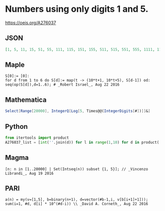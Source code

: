 # Numbers using only digits 1 and 5\.
https://oeis.org/A276037
## JSON
```JSON
[1, 5, 11, 15, 51, 55, 111, 115, 151, 155, 511, 515, 551, 555, 1111, 1115, 1151, 1155, 1511, 1515, 1551, 1555, 5111, 5115, 5151, 5155, 5511, 5515, 5551, 5555, 11111, 11115, 11151, 11155, 11511, 11515, 11551, 11555, 15111, 15115, 15151, 15155, 15511, 15515]
```
## Maple
```Maple
S[0]:= [0]:
for d from 1 to 6 do S[d]:= map(t -> (10*t+1, 10*t+5), S[d-1]) od:
seq(op(S[d]),d=1..6); # _Robert Israel_, Aug 22 2016
```
## Mathematica
```Mathematica
Select[Range[20000], IntegerQ[Log[5, Times@@(IntegerDigits[#])]]&]
```
## Python
```Python
from itertools import product
A276037_list = [int(''.join(d)) for l in range(1,10) for d in product('15',repeat=l)] # _Chai Wah Wu_, Aug 18 2016
```
## Magma
```Magma
[n: n in [1..20000] | Set(Intseq(n)) subset {1, 5}]; // _Vincenzo Librandi_, Aug 19 2016
```
## PARI
```PARI
a(n) = my(v=[1,5], b=binary(n+1), d=vector(#b-1,i, v[b[i+1]+1])); sum(i=1, #d, d[i] * 10^(#d-i)) \\ _David A. Corneth_, Aug 22 2016
```
